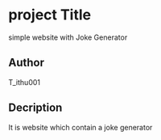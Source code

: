 # project Title

simple website with Joke Generator

## Author

T_ithu001    

##  Decription

It is website which contain a joke generator